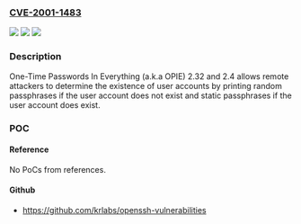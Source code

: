 ### [CVE-2001-1483](https://cve.mitre.org/cgi-bin/cvename.cgi?name=CVE-2001-1483)
![](https://img.shields.io/static/v1?label=Product&message=n%2Fa&color=blue)
![](https://img.shields.io/static/v1?label=Version&message=n%2Fa&color=blue)
![](https://img.shields.io/static/v1?label=Vulnerability&message=n%2Fa&color=brighgreen)

### Description

One-Time Passwords In Everything (a.k.a OPIE) 2.32 and 2.4 allows remote attackers to determine the existence of user accounts by printing random passphrases if the user account does not exist and static passphrases if the user account does exist.

### POC

#### Reference
No PoCs from references.

#### Github
- https://github.com/krlabs/openssh-vulnerabilities


